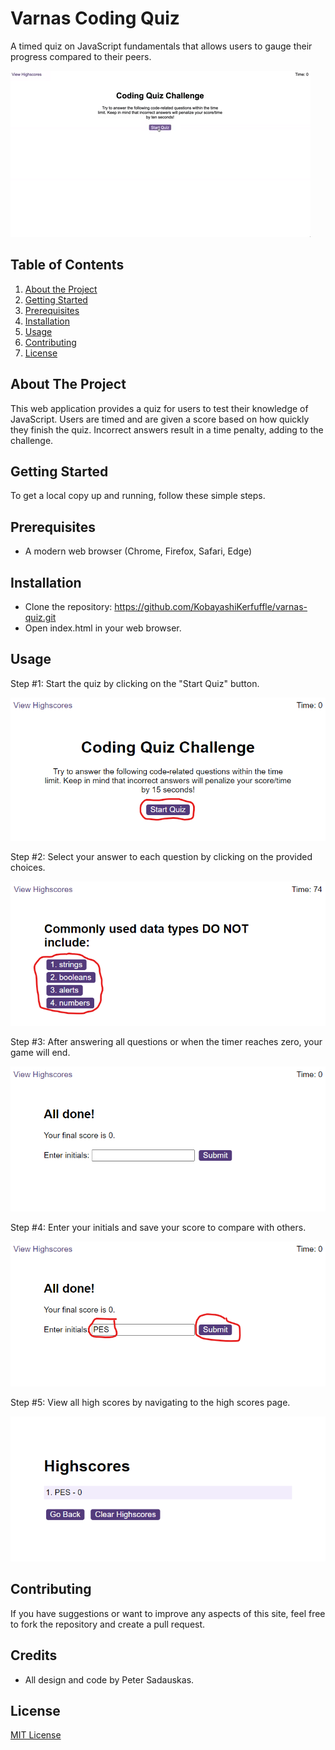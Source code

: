 # Varnas Coding Quiz

A timed quiz on JavaScript fundamentals that allows users to gauge their progress compared to their peers.

![Homepage Screenshot](./assets/images/app-demo.gif)

## Table of Contents

1. [About the Project](#about-the-project)
2. [Getting Started](#getting-started)
3. [Prerequisites](#prerequisites)
4. [Installation](#installation)
5. [Usage](#usage)
6. [Contributing](#contributing)
7. [License](#license)

## About The Project

This web application provides a quiz for users to test their knowledge of JavaScript. Users are timed and are given a score based on how quickly they finish the quiz. Incorrect answers result in a time penalty, adding to the challenge.

## Getting Started

To get a local copy up and running, follow these simple steps.

## Prerequisites

* A modern web browser (Chrome, Firefox, Safari, Edge)

## Installation

- Clone the repository: https://github.com/KobayashiKerfuffle/varnas-quiz.git
- Open index.html in your web browser.

## Usage

Step #1: Start the quiz by clicking on the "Start Quiz" button.

![Screenshot of the Start Page](./assets/images/screenshot-start.png)

Step #2: Select your answer to each question by clicking on the provided choices.

![Screenshot of the Choices Page](./assets/images/screenshot-choices.png)

Step #3: After answering all questions or when the timer reaches zero, your game will end.

![Screenshot of the End Page](./assets/images/screenshot-end.png)

Step #4: Enter your initials and save your score to compare with others.

![Screenshot of the Save Score Page](./assets/images/screenshot-save-score.png)

Step #5: View all high scores by navigating to the high scores page.

![Screenshot of the High Scores Page](./assets/images/screenshot-view-score.png)

## Contributing

If you have suggestions or want to improve any aspects of this site, feel free to fork the repository and create a pull request.

## Credits

- All design and code by Peter Sadauskas.

## License

[MIT License](./LICENSE)